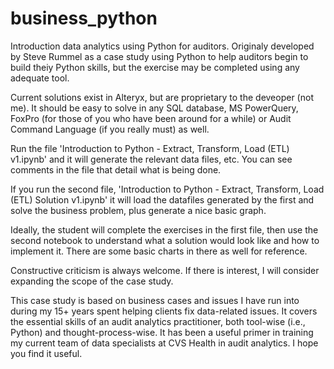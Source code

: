 # business_python
Introduction data analytics using Python for auditors. 
Originaly developed by Steve Rummel as a case study using Python to help auditors begin to build theiy Python skills, but the exercise may be completed using any adequate tool.

Current solutions exist in Alteryx, but are proprietary to the deveoper (not me).
It should be easy to solve in any SQL database, MS PowerQuery, FoxPro (for those of you who have been around for a while) or Audit Command Language (if you really must) as well.

Run the file 'Introduction to Python - Extract, Transform, Load (ETL) v1.ipynb' and it will generate the relevant data files, etc. You can see comments in the file that detail what is being done.

If you run the second file, 'Introduction to Python - Extract, Transform, Load (ETL) Solution v1.ipynb' it will load the datafiles generated by the first and solve the business problem, plus generate a nice basic graph.

Ideally, the student will complete the exercises in the first file, then use the second notebook to understand what a solution would look like and how to implement it. There are some basic charts in there as well for reference.

Constructive criticism is always welcome. If there is interest, I will consider expanding the scope of the case study. 

This case study is based on business cases and issues I have run into during my 15+ years spent helping clients fix data-related issues. It covers the essential skills of an audit analytics practitioner, both tool-wise (i.e., Python) and thought-process-wise. It has been a useful primer in training my current team of data specialists at CVS Health in audit analytics. I hope you find it useful.
